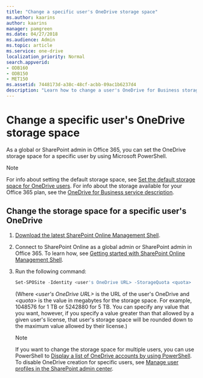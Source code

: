 ```yaml
---
title: "Change a specific user's OneDrive storage space"
ms.author: kaarins
author: kaarins
manager: pamgreen
ms.date: 04/27/2018
ms.audience: Admin
ms.topic: article
ms.service: one-drive
localization_priority: Normal
search.appverid:
- ODB160
- ODB150
- MET150
ms.assetid: 7448173d-a38c-48cf-acbb-09ac1b6237d4
description: "Learn how to change a user's OneDrive for Business storage space by using PowerShell"
---
```


# Change a specific user's OneDrive storage space

As a global or SharePoint admin in Office 365, you can set the OneDrive storage space for a specific user by using Microsoft PowerShell.
  
> [!NOTE]
> For info about setting the default storage space, see [Set the default storage space for OneDrive users](set-default-storage-space.md). For info about the storage available for your Office 365 plan, see the [OneDrive for Business service description](https://go.microsoft.com/fwlink/?linkid=826071). 
  
## Change the storage space for a specific user's OneDrive

1. [Download the latest SharePoint Online Management Shell](https://go.microsoft.com/fwlink/p/?LinkId=255251).
    
2. Connect to SharePoint Online as a global admin or SharePoint admin in Office 365. To learn how, see [Getting started with SharePoint Online Management Shell](/powershell/sharepoint/sharepoint-online/connect-sharepoint-online).
    
3. Run the following command:
    
      ```PowerShell
      Set-SPOSite -Identity <user's OneDrive URL> -StorageQuota <quota>
      ```

      (Where  _\<user's OneDrive URL\>_ is the URL of the user's OneDrive and  _\<quota\>_ is the value in megabytes for the storage space. For example, 1048576 for 1 TB or 5242880 for 5 TB. You can specify any value that you want, however, if you specify a value greater than that allowed by a given user's license, that user's storage space will be rounded down to the maximum value allowed by their license.) 
    
    > [!NOTE]
    > If you want to change the storage space for multiple users, you can use PowerShell to [Display a list of OneDrive accounts by using PowerShell](list-onedrive-urls.md). To disable OneDrive creation for specific users, see [Manage user profiles in the SharePoint admin center](/sharepoint/manage-user-profiles). 
  

